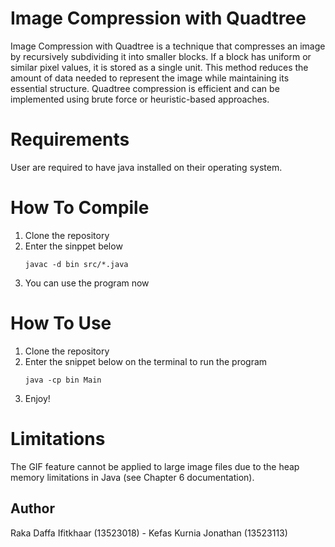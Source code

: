 # Image Compression with Quadtree

Image Compression with Quadtree is a technique that compresses an image by recursively subdividing it into smaller blocks. If a block has uniform or similar pixel values, it is stored as a single unit. This method reduces the amount of data needed to represent the image while maintaining its essential structure. Quadtree compression is efficient and can be implemented using brute force or heuristic-based approaches.

# Requirements

User are required to have java installed on their operating system.

# How To Compile

1. Clone the repository
2. Enter the sinppet below
   ```
   javac -d bin src/*.java
   ```
3. You can use the program now

# How To Use

1. Clone the repository
2. Enter the snippet below on the terminal to run the program
   ```
   java -cp bin Main
   ```
3. Enjoy!

# Limitations

The GIF feature cannot be applied to large image files due to the heap memory limitations in Java (see Chapter 6 documentation).

## Author

Raka Daffa Ifitkhaar (13523018) - Kefas Kurnia Jonathan (13523113)
